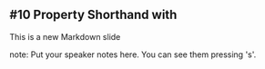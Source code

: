 ##  #10 Property Shorthand with

This is a new Markdown slide

note:
    Put your speaker notes here.
    You can see them pressing 's'.
